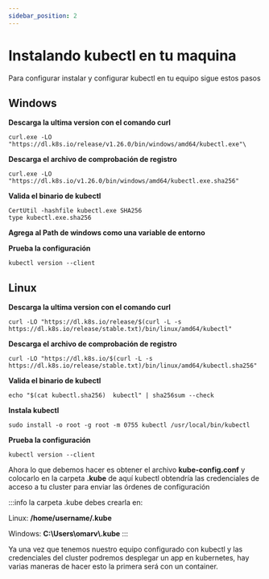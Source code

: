```yaml
---
sidebar_position: 2
---
```


# Instalando kubectl en tu maquina

Para configurar instalar y configurar kubectl en tu equipo sigue estos pasos

## Windows

**Descarga la ultima version con el comando curl**

```
curl.exe -LO "https://dl.k8s.io/release/v1.26.0/bin/windows/amd64/kubectl.exe"\
```

**Descarga el archivo de comprobación de registro**

```
curl.exe -LO "https://dl.k8s.io/v1.26.0/bin/windows/amd64/kubectl.exe.sha256"
```

**Valida el binario de kubectl**

```
CertUtil -hashfile kubectl.exe SHA256
type kubectl.exe.sha256
```

**Agrega al Path de windows como una variable de entorno**

**Prueba la configuración**

```
kubectl version --client
```

## Linux

**Descarga la ultima version con el comando curl**

```
curl -LO "https://dl.k8s.io/release/$(curl -L -s https://dl.k8s.io/release/stable.txt)/bin/linux/amd64/kubectl"
```

**Descarga el archivo de comprobación de registro**

```
curl -LO "https://dl.k8s.io/$(curl -L -s https://dl.k8s.io/release/stable.txt)/bin/linux/amd64/kubectl.sha256"
```

**Valida el binario de kubectl**

```
echo "$(cat kubectl.sha256)  kubectl" | sha256sum --check
```

**Instala kubectl**

```
sudo install -o root -g root -m 0755 kubectl /usr/local/bin/kubectl
```

**Prueba la configuración**

```
kubectl version --client
```

Ahora lo que debemos hacer es obtener el archivo **kube-config.conf** y colocarlo en la carpeta **.kube** de aquí kubectl obtendría las credenciales de acceso a tu cluster para enviar las órdenes de configuración

:::info
la carpeta .kube debes crearla en:

Linux: **/home/username/.kube**

Windows: **C:\Users\omarv\\.kube**
:::

Ya una vez que tenemos nuestro equipo configurado con kubectl y las credenciales del cluster podremos desplegar un app en kubernetes, hay varias maneras de hacer esto la primera será con un container.